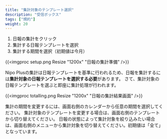 ```yaml
---
title: "集計対象のテンプレート選択"
description: "受信ボックス"
tags: ["規約"]
weight: 20
---
```



1. 日報の集計をクリック
1. 集計する日報テンプレートを選択
1. 集計する期間を選択（初期値は今月）

{{<imgproc setup.png Resize "1200x" "日報の集計準備" />}}

Nipo Plusの集計は日報テンプレートを基準に行われるため、日報を集計するには**集計対象の日報テンプレートを選択する必要**があります。
さて、集計対象の日報テンプレートを選ぶと即座に集計処理が行われます。

{{<imgproc totalling.png Resize "1200x" "日報の集計結果画面" />}}

集計の期間を変更するには、画面右側のカレンダーから任意の期間を選択してください。
集計対象のテンプレートを変更する場合は、画面右側のテンプレートから切り替えてください。
日報の状態によって集計対象を絞り込みたい場合は、画面右側のメニューから集計対象を切り替えてください。初期値は「全て」となっています。
